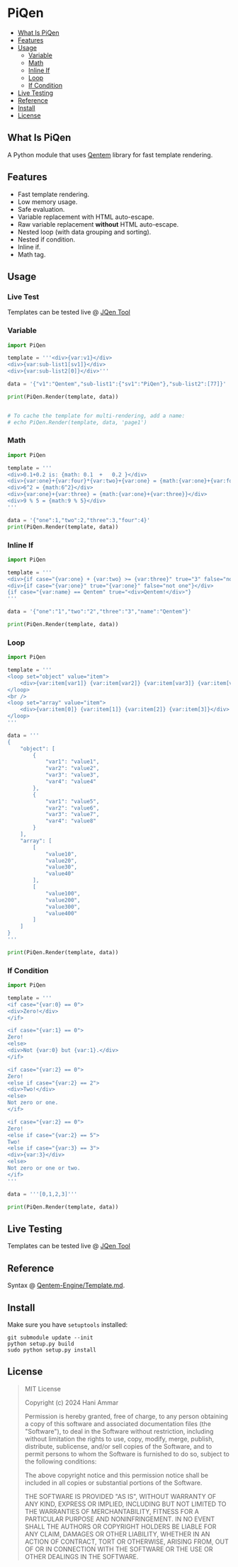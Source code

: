 # PiQen

-   [What Is PiQen](#what-is-piqen)
-   [Features](#features)
-   [Usage](#usage)
    -   [Variable](#variable)
    -   [Math](#math)
    -   [Inline If](#inline-if)
    -   [Loop](#loop)
    -   [If Condition](#if-condition)
-   [Live Testing](#live-testing)
-   [Reference](#reference)
-   [Install](#install)
-   [License](#license)

## What Is PiQen

A Python module that uses [Qentem](https://github.com/HaniAmmar/Qentem-Engine) library for fast template rendering.

## Features

-   Fast template rendering.
-   Low memory usage.
-   Safe evaluation.
-   Variable replacement with HTML auto-escape.
-   Raw variable replacement **without** HTML auto-escape.
-   Nested loop (with data grouping and sorting).
-   Nested if condition.
-   Inline if.
-   Math tag.

## Usage

### Live Test

Templates can be tested live @ [JQen Tool](https://haniammar.github.io/JQen-Tool)

### Variable

```python
import PiQen

template = '''<div>{var:v1}</div>
<div>{var:sub-list1[sv1]}</div>
<div>{var:sub-list2[0]}</div>'''

data = '{"v1":"Qentem","sub-list1":{"sv1":"PiQen"},"sub-list2":[77]}'

print(PiQen.Render(template, data))


# To cache the template for multi-rendering, add a name:
# echo PiQen.Render(template, data, 'page1')
```

### Math

```python
import PiQen

template = '''
<div>0.1+0.2 is: {math: 0.1  +   0.2 }</div>
<div>{var:one}+{var:four}*{var:two}+{var:one} = {math:{var:one}+{var:four}*{var:two}+{var:one}}; (1+8+1)</div>
<div>6^2 = {math:6^2}</div>
<div>{var:one}+{var:three} = {math:{var:one}+{var:three}}</div>
<div>9 % 5 = {math:9 % 5}</div>
'''

data = '{"one":1,"two":2,"three":3,"four":4}'
print(PiQen.Render(template, data))
```

### Inline If

```python
import PiQen

template = '''
<div>{if case="{var:one} + {var:two} >= {var:three}" true="3" false="not three"}</div>
<div>{if case="{var:one}" true="{var:one}" false="not one"}</div>
{if case="{var:name} == Qentem" true="<div>Qentem!</div>"}
'''

data = '{"one":"1","two":"2","three":"3","name":"Qentem"}'

print(PiQen.Render(template, data))
```

### Loop

```python
import PiQen

template = '''
<loop set="object" value="item">
    <div>{var:item[var1]} {var:item[var2]} {var:item[var3]} {var:item[var4]}</div>
</loop>
<br />
<loop set="array" value="item">
    <div>{var:item[0]} {var:item[1]} {var:item[2]} {var:item[3]}</div>
</loop>
'''

data = '''
{
    "object": [
        {
            "var1": "value1",
            "var2": "value2",
            "var3": "value3",
            "var4": "value4"
        },
        {
            "var1": "value5",
            "var2": "value6",
            "var3": "value7",
            "var4": "value8"
        }
    ],
    "array": [
        [
            "value10",
            "value20",
            "value30",
            "value40"
        ],
        [
            "value100",
            "value200",
            "value300",
            "value400"
        ]
    ]
}
'''

print(PiQen.Render(template, data))
```

### If Condition

```python
import PiQen

template = '''
<if case="{var:0} == 0">
<div>Zero!</div>
</if>

<if case="{var:1} == 0">
Zero!
<else>
<div>Not {var:0} but {var:1}.</div>
</if>

<if case="{var:2} == 0">
Zero!
<else if case="{var:2} == 2">
<div>Two!</div>
<else>
Not zero or one.
</if>

<if case="{var:2} == 0">
Zero!
<else if case="{var:2} == 5">
Two!
<else if case="{var:3} == 3">
<div>{var:3}</div>
<else>
Not zero or one or two.
</if>
'''

data = '''[0,1,2,3]'''

print(PiQen.Render(template, data))
```

## Live Testing

Templates can be tested live @ [JQen Tool](https://haniammar.github.io/JQen-Tool)

## Reference

Syntax @ [Qentem-Engine/Template.md](https://github.com/HaniAmmar/Qentem-Engine/blob/main/Documentation/Template.md).

## Install

Make sure you have `setuptools` installed:

```shell
git submodule update --init
python setup.py build
sudo python setup.py install
```

## License

> MIT License
>
> Copyright (c) 2024 Hani Ammar
>
> Permission is hereby granted, free of charge, to any person obtaining a copy
> of this software and associated documentation files (the "Software"), to deal
> in the Software without restriction, including without limitation the rights
> to use, copy, modify, merge, publish, distribute, sublicense, and/or sell
> copies of the Software, and to permit persons to whom the Software is
> furnished to do so, subject to the following conditions:
>
> The above copyright notice and this permission notice shall be included in all
> copies or substantial portions of the Software.
>
> THE SOFTWARE IS PROVIDED "AS IS", WITHOUT WARRANTY OF ANY KIND, EXPRESS OR
> IMPLIED, INCLUDING BUT NOT LIMITED TO THE WARRANTIES OF MERCHANTABILITY,
> FITNESS FOR A PARTICULAR PURPOSE AND NONINFRINGEMENT. IN NO EVENT SHALL THE
> AUTHORS OR COPYRIGHT HOLDERS BE LIABLE FOR ANY CLAIM, DAMAGES OR OTHER
> LIABILITY, WHETHER IN AN ACTION OF CONTRACT, TORT OR OTHERWISE, ARISING FROM,
> OUT OF OR IN CONNECTION WITH THE SOFTWARE OR THE USE OR OTHER DEALINGS IN THE
> SOFTWARE.
